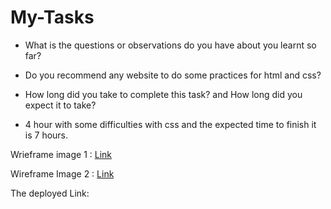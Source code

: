 # My-Tasks

- What is the questions or observations do you have about you learnt so far?
* Do you recommend any website to do some practices for html and css?

- How long did you take to complete this task? and How long did you expect it to take?
* 4 hour with some difficulties with css and the expected time to finish it is 7 hours.

Wrieframe image 1 :
[Link](Home-page-Task-Manager-website.png)

Wireframe Image 2 : 
[Link](About-page-Task-Manager-website.png)

The deployed Link:
